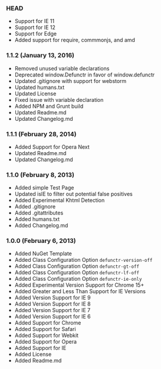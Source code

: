 ### HEAD

* Support for IE 11
* Support for IE 12
* Support for Edge
* Added support for require, commmonjs, and amd

### 1.1.2 (January 13, 2016)

* Removed unused variable declarations
* Deprecated window.Defunctr in favor of window.defunctr
* Updated .gitignore with support for webstorm
* Updated humans.txt
* Updated License
* Fixed issue with variable declaration
* Added NPM and Grunt build
* Updated Readme.md
* Updated Changelog.md

### 1.1.1 (February 28, 2014)

* Added Support for Opera Next
* Updated Readme.md
* Updated Changelog.md

### 1.1.0 (February 8, 2013)

* Added simple Test Page
* Updated isIE to filter out potential false positives
* Added Experimental Khtml Detection
* Added .gitignore
* Added .gitattributes
* Added humans.txt
* Added Changelog.md

### 1.0.0 (February 6, 2013)

* Added NuGet Template
* Added Class Configuration Option `defunctr-version-off`
* Added Class Configuration Option `defunctr-gt-off`
* Added Class Configuration Option `defunctr-lf-off`
* Added Class Configuration Option `defunctr-ie-only`
* Added Experimental Version Support for Chrome 15+
* Added Greater and Less Than Support for IE Versions
* Added Version Support for IE 9
* Added Version Support for IE 8
* Added Version Support for IE 7
* Added Version Support for IE 6
* Added Support for Chrome
* Added Support for Safari
* Added Support for Webkit
* Added Support for Opera
* Added Support for IE
* Added License
* Added Readme.md

